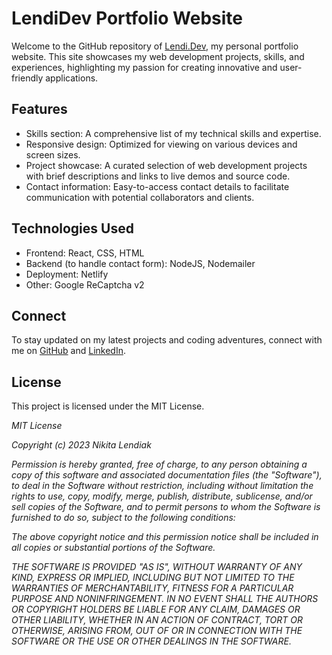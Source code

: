 # LendiDev Portfolio Website

Welcome to the GitHub repository of [Lendi.Dev](https://lendi.dev), my personal portfolio website. This site showcases my web development projects, skills, and experiences, highlighting my passion for creating innovative and user-friendly applications.


## Features

- Skills section: A comprehensive list of my technical skills and expertise.
- Responsive design: Optimized for viewing on various devices and screen sizes.
- Project showcase: A curated selection of web development projects with brief descriptions and links to live demos and source code.
- Contact information: Easy-to-access contact details to facilitate communication with potential collaborators and clients.

## Technologies Used

- Frontend: React, CSS, HTML
- Backend (to handle contact form): NodeJS, Nodemailer
- Deployment: Netlify
- Other: Google ReCaptcha v2

## Connect
To stay updated on my latest projects and coding adventures, connect with me on [GitHub](https://github.com/LendiDev) and [LinkedIn](https://www.linkedin.com/in/lendiak/).

## License
This project is licensed under the MIT License.

<em>MIT License

Copyright (c) 2023 Nikita Lendiak

Permission is hereby granted, free of charge, to any person obtaining a copy
of this software and associated documentation files (the "Software"), to deal
in the Software without restriction, including without limitation the rights
to use, copy, modify, merge, publish, distribute, sublicense, and/or sell
copies of the Software, and to permit persons to whom the Software is
furnished to do so, subject to the following conditions:

The above copyright notice and this permission notice shall be included in all
copies or substantial portions of the Software.

THE SOFTWARE IS PROVIDED "AS IS", WITHOUT WARRANTY OF ANY KIND, EXPRESS OR
IMPLIED, INCLUDING BUT NOT LIMITED TO THE WARRANTIES OF MERCHANTABILITY,
FITNESS FOR A PARTICULAR PURPOSE AND NONINFRINGEMENT. IN NO EVENT SHALL THE
AUTHORS OR COPYRIGHT HOLDERS BE LIABLE FOR ANY CLAIM, DAMAGES OR OTHER
LIABILITY, WHETHER IN AN ACTION OF CONTRACT, TORT OR OTHERWISE, ARISING FROM,
OUT OF OR IN CONNECTION WITH THE SOFTWARE OR THE USE OR OTHER DEALINGS IN THE
SOFTWARE.</em>

